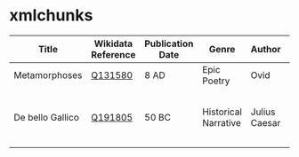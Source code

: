 # xmlchunks

| Title                  | Wikidata Reference | Publication Date | Genre          | Author     | Mentions               |
|------------------------|-------------------|-----------------|---------------|------------|------------------------|
| Metamorphoses         | [Q131580](https://www.wikidata.org/wiki/Q131580) | 8 AD            | Epic Poetry  | Ovid       | [Extraction From](https://raw.githubusercontent.com/Sebastiano-G/xmlchunks/refs/heads/main/Metamorphoses.xml) |
| De bello Gallico      | [Q191805](https://www.wikidata.org/wiki/Q191805) | 50 BC          | Historical Narrative | Julius Caesar | [Extraction From]([https://raw.githubusercontent.com/Sebastiano-G/xmlchunks/refs/heads/main/Metamorphoses.xml](https://raw.githubusercontent.com/Sebastiano-G/xmlchunks/refs/heads/main/DeBelloGallico.xml) |
